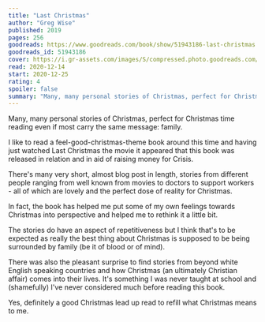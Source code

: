 ```yaml
---
title: "Last Christmas"
author: "Greg Wise"
published: 2019
pages: 256
goodreads: https://www.goodreads.com/book/show/51943186-last-christmas
goodreads_id: 51943186
cover: https://i.gr-assets.com/images/S/compressed.photo.goodreads.com/books/1569153530l/51943186._SX318_SY475_.jpg
read: 2020-12-14
start: 2020-12-25
rating: 4
spoiler: false
summary: "Many, many personal stories of Christmas, perfect for Christmas time reading even if most carry the same message: family."
---
```


Many, many personal stories of Christmas, perfect for Christmas time reading even if most carry the same message: family.

I like to read a feel-good-christmas-theme book around this time and having just watched Last Christmas the movie it appeared that this book was released in relation and in aid of raising money for Crisis.

There's many very short, almost blog post in length, stories from different people ranging from well known from movies to doctors to support workers - all of which are lovely and the perfect dose of reality for Christmas.

In fact, the book has helped me put some of my own feelings towards Christmas into perspective and helped me to rethink it a little bit.

The stories do have an aspect of repetitiveness but I think that's to be expected as really the best thing about Christmas is supposed to be being surrounded by family (be it of blood or of mind).

There was also the pleasant surprise to find stories from beyond white English speaking countries and how Christmas (an ultimately Christian affair) comes into their lives. It's something I was never taught at school and (shamefully) I've never considered much before reading this book.

Yes, definitely a good Christmas lead up read to refill what Christmas means to me.
